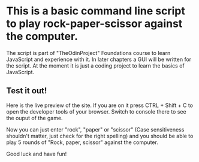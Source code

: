 <h1> This is a basic command line script to play rock-paper-scissor against the computer.</h1>

The script is part of "TheOdinProject" Foundations course to learn JavaScript and experience with it. In later chapters a
GUI will be written for the script. At the moment it is just a coding project to learn the basics of JavaScript.

<h2> Test it out! </h2>

Here is the live preview of the site. 
If you are on it press CTRL + Shift + C to open the developer tools of your browser. Switch to console there to see the ouput of the game.

Now you can just enter "rock", "paper" or "scissor" (Case sensitiveness shouldn't matter, just check for the right spelling) and you should
be able to play 5 rounds of "Rock, paper, scissor" against the computer.

Good luck and have fun!